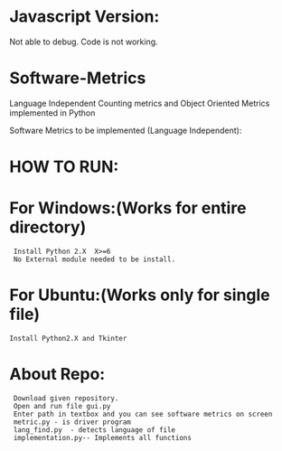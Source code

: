 # Javascript Version:

Not able to debug. Code is not working.

# Software-Metrics
Language Independent Counting metrics and Object Oriented Metrics implemented in Python

Software Metrics to be implemented (Language Independent):

# HOW TO RUN:
 
 # For Windows:(Works for entire directory)
     Install Python 2.X  X>=6
     No External module needed to be install. 
 # For Ubuntu:(Works only for single file)
    Install Python2.X and Tkinter 
# About Repo:
     Download given repository.
     Open and run file gui.py
     Enter path in textbox and you can see software metrics on screen
     metric.py - is driver program
     lang_find.py  - detects language of file
     implementation.py-- Implements all functions

